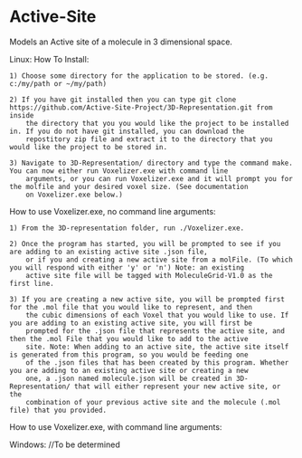 # Active-Site
Models an Active site of a molecule in 3 dimensional space.

Linux:
  How To Install:

    1) Choose some directory for the application to be stored. (e.g. c:/my/path or ~/my/path)

    2) If you have git installed then you can type git clone https://github.com/Active-Site-Project/3D-Representation.git from inside
        the directory that you you would like the project to be installed in. If you do not have git installed, you can download the
        repostitory zip file and extract it to the directory that you would like the project to be stored in.

    3) Navigate to 3D-Representation/ directory and type the command make. You can now either run Voxelizer.exe with command line
        arguments, or you can run Voxelizer.exe and it will prompt you for the molfile and your desired voxel size. (See documentation
        on Voxelizer.exe below.)


  How to use Voxelizer.exe, no command line arguments:

    1) From the 3D-representation folder, run ./Voxelizer.exe.

    2) Once the program has started, you will be prompted to see if you are adding to an existing active site .json file,  
        or if you and creating a new active site from a molFile. (To which you will respond with either 'y' or 'n') Note: an existing
        active site file will be tagged with MoleculeGrid-V1.0 as the first line.

    3) If you are creating a new active site, you will be prompted first for the .mol file that you would like to represent, and then
        the cubic dimensions of each Voxel that you would like to use. If you are adding to an existing active site, you will first be
        prompted for the .json file that represents the active site, and then the .mol File that you would like to add to the active
        site. Note: When adding to an active site, the active site itself is generated from this program, so you would be feeding one
        of the .json files that has been created by this program. Whether you are adding to an existing active site or creating a new
        one, a .json named molecule.json will be created in 3D-Representation/ that will either represent your new active site, or the
        combination of your previous active site and the molecule (.mol file) that you provided.


  How to use Voxelizer.exe, with command line arguments:


Windows: //To be determined
